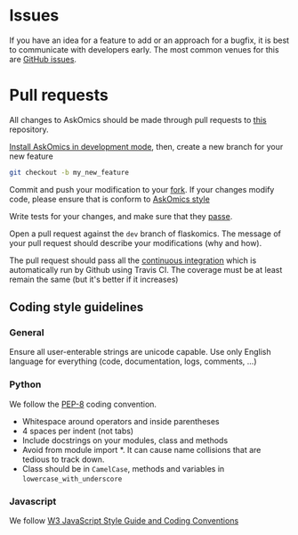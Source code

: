# Issues

If you have an idea for a feature to add or an approach for a bugfix, it is best to communicate with developers early. The most common venues for this are [GitHub issues](https://github.com/askomics/flaskomics/issues/).

# Pull requests

All changes to AskOmics should be made through pull requests to [this](https://github.com/askomics/flaskomics) repository.

[Install AskOmics in development mode](dev-deployment.md), then, create a new branch for your new feature

```bash
git checkout -b my_new_feature
```

Commit and push your modification to your [fork](https://help.github.com/articles/pushing-to-a-remote/). If your changes modify code, please ensure that is conform to [AskOmics style](#coding-style-guidlines)

Write tests for your changes, and make sure that they [passe](dev-deployment.md#launch-continuous-integration-locally).

Open a pull request against the `dev` branch of flaskomics. The message of your pull request should describe your modifications (why and how).

The pull request should pass all the [continuous integration](ci.md) which is automatically run by Github using Travis CI. The coverage must be at least remain the same (but it's better if it increases)


## Coding style guidelines

### General

Ensure all user-enterable strings are unicode capable. Use only English language for everything (code, documentation, logs, comments, ...)

### Python

We follow the [PEP-8](https://www.python.org/dev/peps/pep-0008/) coding convention.

- Whitespace around operators and inside parentheses
- 4 spaces per indent (not tabs)
- Include docstrings on your modules, class and methods
- Avoid from module import \*. It can cause name collisions that are tedious to track down.
- Class should be in `CamelCase`, methods and variables in `lowercase_with_underscore`

### Javascript

We follow [W3 JavaScript Style Guide and Coding Conventions](https://www.w3schools.com/js/js_conventions.asp)
